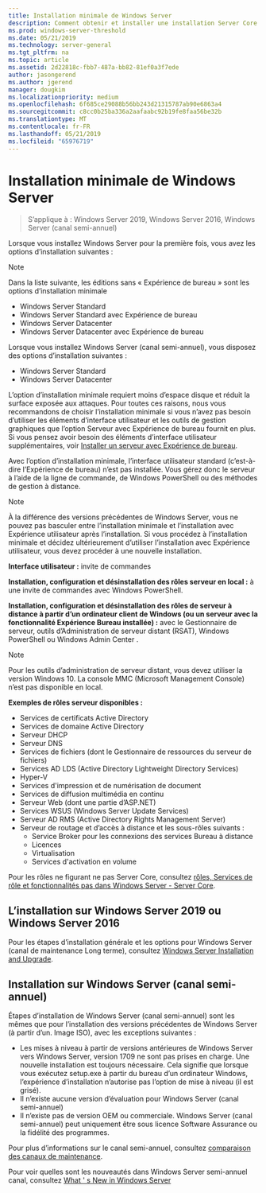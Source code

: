 ```yaml
---
title: Installation minimale de Windows Server
description: Comment obtenir et installer une installation Server Core sur Windows Server 2019, Windows Server 2016 ou Windows Server (canal semi-annuel).
ms.prod: windows-server-threshold
ms.date: 05/21/2019
ms.technology: server-general
ms.tgt_pltfrm: na
ms.topic: article
ms.assetid: 2d22818c-fbb7-487a-bb82-81ef0a3f7ede
author: jasongerend
ms.author: jgerend
manager: dougkim
ms.localizationpriority: medium
ms.openlocfilehash: 6f685ce29088b56bb243d21315787ab90e6863a4
ms.sourcegitcommit: c8cc0b25ba336a2aafaabc92b19fe8faa56be32b
ms.translationtype: MT
ms.contentlocale: fr-FR
ms.lasthandoff: 05/21/2019
ms.locfileid: "65976719"
---
```

# <a name="install-server-core"></a>Installation minimale de Windows Server

> S’applique à : Windows Server 2019, Windows Server 2016, Windows Server (canal semi-annuel)
  
Lorsque vous installez Windows Server pour la première fois, vous avez les options d’installation suivantes :

>[!NOTE]
> Dans la liste suivante, les éditions sans « Expérience de bureau » sont les options d’installation minimale

-   Windows Server Standard
-   Windows Server Standard avec Expérience de bureau
-   Windows Server Datacenter
-   Windows Server Datacenter avec Expérience de bureau

Lorsque vous installez Windows Server (canal semi-annuel), vous disposez des options d’installation suivantes :

-   Windows Server Standard 
-   Windows Server Datacenter

L’option d’installation minimale requiert moins d’espace disque et réduit la surface exposée aux attaques. Pour toutes ces raisons, nous vous recommandons de choisir l’installation minimale si vous n’avez pas besoin d’utiliser les éléments d’interface utilisateur et les outils de gestion graphiques que l’option Serveur avec Expérience de bureau fournit en plus. Si vous pensez avoir besoin des éléments d’interface utilisateur supplémentaires, voir [Installer un serveur avec Expérience de bureau](Getting-Started-with-Server-with-Desktop-Experience.md). 

Avec l’option d’installation minimale, l’interface utilisateur standard (c’est-à-dire l’Expérience de bureau) n’est pas installée. Vous gérez donc le serveur à l’aide de la ligne de commande, de Windows PowerShell ou des méthodes de gestion à distance.

>[!NOTE]
>
>À la différence des versions précédentes de Windows Server, vous ne pouvez pas basculer entre l’installation minimale et l’installation avec Expérience utilisateur après l’installation. Si vous procédez à l’installation minimale et décidez ultérieurement d’utiliser l’installation avec Expérience utilisateur, vous devez procéder à une nouvelle installation.

**Interface utilisateur :** invite de commandes

**Installation, configuration et désinstallation des rôles serveur en local :** à une invite de commandes avec Windows PowerShell.

**Installation, configuration et désinstallation des rôles de serveur à distance à partir d’un ordinateur client de Windows (ou un serveur avec la fonctionnalité Expérience Bureau installée) :** avec le Gestionnaire de serveur, outils d’Administration de serveur distant (RSAT), Windows PowerShell ou Windows Admin Center .

>[!NOTE]
>
>Pour les outils d’administration de serveur distant, vous devez utiliser la version Windows 10.
>La console MMC (Microsoft Management Console) n’est pas disponible en local.

**Exemples de rôles serveur disponibles :**

- Services de certificats Active Directory
- Services de domaine Active Directory
- Serveur DHCP
- Serveur DNS
- Services de fichiers (dont le Gestionnaire de ressources du serveur de fichiers)
- Services AD LDS (Active Directory Lightweight Directory Services)
- Hyper-V
- Services d'impression et de numérisation de document
- Services de diffusion multimédia en continu
- Serveur Web (dont une partie d’ASP.NET)
- Services WSUS (Windows Server Update Services)
- Serveur AD RMS (Active Directory Rights Management Server)
- Serveur de routage et d’accès à distance et les sous-rôles suivants :
   - Service Broker pour les connexions des services Bureau à distance
   - Licences
   - Virtualisation
   - Services d'activation en volume

Pour les rôles ne figurant ne pas Server Core, consultez [rôles, Services de rôle et fonctionnalités pas dans Windows Server - Server Core](../administration/server-core/server-core-removed-roles.md).

## <a name="installing-on-windows-server-2019-or-windows-server-2016"></a>L’installation sur Windows Server 2019 ou Windows Server 2016

Pour les étapes d’installation générale et les options pour Windows Server (canal de maintenance Long terme), consultez [Windows Server Installation and Upgrade](installation-and-upgrade.md).

## <a name="installing-on-windows-server-semi-annual-channel"></a>Installation sur Windows Server (canal semi-annuel)

Étapes d’installation de Windows Server (canal semi-annuel) sont les mêmes que pour l’installation des versions précédentes de Windows Server (à partir d’un. Image ISO), avec les exceptions suivantes :

- Les mises à niveau à partir de versions antérieures de Windows Server vers Windows Server, version 1709 ne sont pas prises en charge. Une nouvelle installation est toujours nécessaire.
   Cela signifie que lorsque vous exécutez setup.exe à partir du bureau d’un ordinateur Windows, l’expérience d’installation n’autorise pas l’option de mise à niveau (il est grisé).
- Il n’existe aucune version d’évaluation pour Windows Server (canal semi-annuel)
- Il n’existe pas de version OEM ou commerciale. Windows Server (canal semi-annuel) peut uniquement être sous licence Software Assurance ou la fidélité des programmes.

Pour plus d’informations sur le canal semi-annuel, consultez [comparaison des canaux de maintenance](../get-started-19/servicing-channels-19.md).

Pour voir quelles sont les nouveautés dans Windows Server semi-annuel canal, consultez [What ' s New in Windows Server](whats-new-in-windows-server.md)
